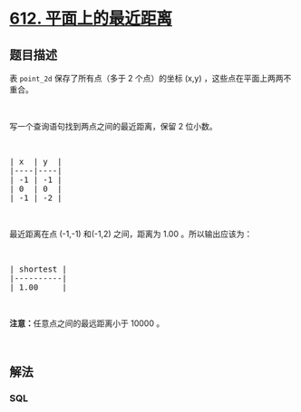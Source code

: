 # [612. 平面上的最近距离](https://leetcode-cn.com/problems/shortest-distance-in-a-plane)



## 题目描述

<!-- 这里写题目描述 -->

<p>表&nbsp;<code>point_2d</code>&nbsp;保存了所有点（多于 2 个点）的坐标 (x,y) ，这些点在平面上两两不重合。</p>

<p>&nbsp;</p>

<p>写一个查询语句找到两点之间的最近距离，保留 2 位小数。</p>

<p>&nbsp;</p>

<pre>| x  | y  |
|----|----|
| -1 | -1 |
| 0  | 0  |
| -1 | -2 |
</pre>

<p>&nbsp;</p>

<p>最近距离在点 (-1,-1) 和(-1,2) 之间，距离为 1.00 。所以输出应该为：</p>

<p>&nbsp;</p>

<pre>| shortest |
|----------|
| 1.00     |
</pre>

<p>&nbsp;</p>

<p><strong>注意：</strong>任意点之间的最远距离小于 10000 。</p>

<p>&nbsp;</p>


## 解法

<!-- 这里可写通用的实现逻辑 -->

<!-- tabs:start -->

### **SQL**

<!-- 这里可写当前语言的特殊实现逻辑 -->

```sql

```

<!-- tabs:end -->
